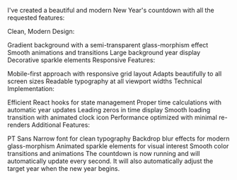 I've created a beautiful and modern New Year's countdown with all the requested features:

Clean, Modern Design:

Gradient background with a semi-transparent glass-morphism effect
Smooth animations and transitions
Large background year display
Decorative sparkle elements
Responsive Features:

Mobile-first approach with responsive grid layout
Adapts beautifully to all screen sizes
Readable typography at all viewport widths
Technical Implementation:

Efficient React hooks for state management
Proper time calculations with automatic year updates
Leading zeros in time display
Smooth loading transition with animated clock icon
Performance optimized with minimal re-renders
Additional Features:

PT Sans Narrow font for clean typography
Backdrop blur effects for modern glass-morphism
Animated sparkle elements for visual interest
Smooth color transitions and animations
The countdown is now running and will automatically update every second. It will also automatically adjust the target year when the new year begins.
